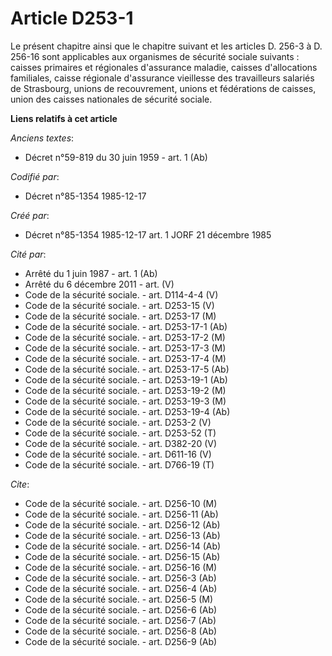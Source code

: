 # Article D253-1

Le présent chapitre ainsi que le chapitre suivant et les articles D. 256-3 à D. 256-16 sont applicables aux organismes de
sécurité sociale suivants : caisses primaires et régionales d'assurance maladie, caisses d'allocations familiales, caisse
régionale d'assurance vieillesse des travailleurs salariés de Strasbourg, unions de recouvrement, unions et fédérations de
caisses, union des caisses nationales de sécurité sociale.

**Liens relatifs à cet article**

_Anciens textes_:

  - Décret n°59-819 du 30 juin 1959 - art. 1 (Ab)

_Codifié par_:

  - Décret n°85-1354 1985-12-17

_Créé par_:

  - Décret n°85-1354 1985-12-17 art. 1 JORF 21 décembre 1985

_Cité par_:

  - Arrêté du 1 juin 1987 - art. 1 (Ab)
  - Arrêté du 6 décembre 2011 - art. (V)
  - Code de la sécurité sociale. - art. D114-4-4 (V)
  - Code de la sécurité sociale. - art. D253-15 (V)
  - Code de la sécurité sociale. - art. D253-17 (M)
  - Code de la sécurité sociale. - art. D253-17-1 (Ab)
  - Code de la sécurité sociale. - art. D253-17-2 (M)
  - Code de la sécurité sociale. - art. D253-17-3 (M)
  - Code de la sécurité sociale. - art. D253-17-4 (M)
  - Code de la sécurité sociale. - art. D253-17-5 (Ab)
  - Code de la sécurité sociale. - art. D253-19-1 (Ab)
  - Code de la sécurité sociale. - art. D253-19-2 (M)
  - Code de la sécurité sociale. - art. D253-19-3 (M)
  - Code de la sécurité sociale. - art. D253-19-4 (Ab)
  - Code de la sécurité sociale. - art. D253-2 (V)
  - Code de la sécurité sociale. - art. D253-52 (T)
  - Code de la sécurité sociale. - art. D382-20 (V)
  - Code de la sécurité sociale. - art. D611-16 (V)
  - Code de la sécurité sociale. - art. D766-19 (T)

_Cite_:

  - Code de la sécurité sociale. - art. D256-10 (M)
  - Code de la sécurité sociale. - art. D256-11 (Ab)
  - Code de la sécurité sociale. - art. D256-12 (Ab)
  - Code de la sécurité sociale. - art. D256-13 (Ab)
  - Code de la sécurité sociale. - art. D256-14 (Ab)
  - Code de la sécurité sociale. - art. D256-15 (Ab)
  - Code de la sécurité sociale. - art. D256-16 (M)
  - Code de la sécurité sociale. - art. D256-3 (Ab)
  - Code de la sécurité sociale. - art. D256-4 (Ab)
  - Code de la sécurité sociale. - art. D256-5 (M)
  - Code de la sécurité sociale. - art. D256-6 (Ab)
  - Code de la sécurité sociale. - art. D256-7 (Ab)
  - Code de la sécurité sociale. - art. D256-8 (Ab)
  - Code de la sécurité sociale. - art. D256-9 (Ab)

